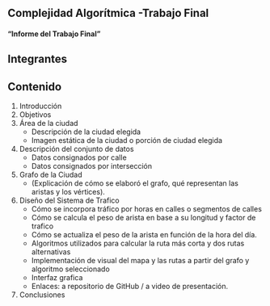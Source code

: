 ## Complejidad Algorítmica -Trabajo Final
#### “Informe del Trabajo Final”

## Integrantes
##### <nombre1>
##### <nombre2>
##### <nombre3>
##### <nombre4>


## Contenido
<ol>
<li>Introducción
<li>Objetivos
<li>Área de la ciudad
  <ul><li>Descripción de la ciudad elegida
      <li>Imagen estática de la ciudad o porción de ciudad elegida</ul>
<li>Descripción del conjunto de datos
  <ul><li>Datos consignados por calle
      <li>Datos consignados por intersección</ul>
<li>Grafo de la Ciudad
  <ul><li>(Explicación de cómo se elaboró el grafo, qué representan las aristas y los vértices).</ul>
<li>Diseño del Sistema de Trafico
  <ul><li>Cómo se incorpora tráfico por horas en calles o segmentos de calles
      <li>Cómo se calcula el peso de arista en base a su longitud y factor de trafico
      <li>Cómo se actualiza el peso de la arista en función de la hora del día.
      <li>Algoritmos utilizados para calcular la ruta más corta y dos rutas alternativas
      <li>Implementación de visual del mapa y las rutas a partir del grafo y algoritmo seleccionado
      <li>Interfaz grafica
      <li>Enlaces: a repositorio de GitHub / a video de presentación.</ul>
<li>Conclusiones 
</ol>
